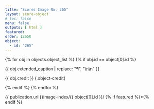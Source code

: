 ```yaml
---
title: "Scores Image No. 265"
layout: score-object
# toc: false
menu: false
outputs: [ html ]
featured: 
order: 12650
object:
  - id: "265"
---
```


{% for obj in objects.object_list %}
{% if obj.id == object[0].id %}

{{ obj.extended_caption | replace: "¶", "\n\n" }}

{{ obj.credit }} {.object-credit}

{% endif %}
{% endfor %}

<div class="object-credit object-url is-print-only">

{{ publication.url }}image-index/{{ object[0].id }}/ {% if featured %}*{% endif %}

</div>
